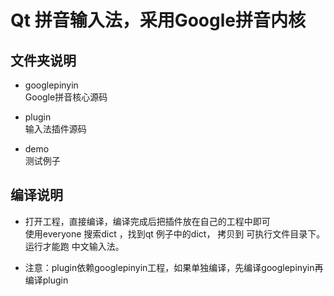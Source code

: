 # Qt 拼音输入法，采用Google拼音内核

## 文件夹说明

* googlepinyin<br>
Google拼音核心源码<br>

* plugin<br>
输入法插件源码<br>

* demo<br>
测试例子

## 编译说明
* 打开工程，直接编译，编译完成后把插件放在自己的工程中即可<br>
使用everyone 搜索dict ，找到qt 例子中的dict， 拷贝到 可执行文件目录下。 运行才能跑 中文输入法。

* 注意：plugin依赖googlepinyin工程，如果单独编译，先编译googlepinyin再编译plugin<br>
